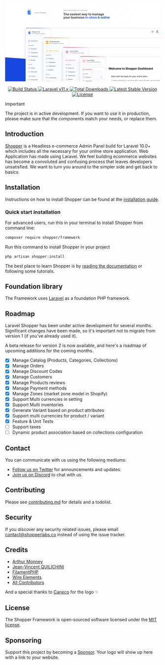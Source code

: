 <p align="center">
    <a href="https://laravelshopper.dev" title="Shopper Dashboard Screenshoot"><img src="https://github.com/shopperlabs/art/blob/main/socialcard.png"></a>
</p>

<p align="center">
    <a href="https://github.com/shopperlabs/framework/actions">
        <img src="https://github.com/shopperlabs/framework/workflows/tests/badge.svg" alt="Build Status">
    </a>
    <a href="https://laravel.com">
        <img alt="Laravel v11.x" src="https://img.shields.io/badge/Laravel-v11.x-FF2D20">
    </a>
    <a href="https://packagist.org/packages/shopper/framework">
        <img src="https://img.shields.io/packagist/dt/shopper/framework" alt="Total Downloads">
    </a>
    <a href="https://packagist.org/packages/shopper/framework">
        <img src="https://img.shields.io/packagist/v/shopper/framework" alt="Latest Stable Version">
    </a>
    <a href="https://packagist.org/packages/shopper/framework">
        <img src="https://img.shields.io/packagist/l/shopper/framework" alt="License">
    </a>
</p>

> [!IMPORTANT]
> The project is in active development. If you want to use it in production, please make sure that the components match your needs, or replace them.

## Introduction

[Shopper](https://laravelshopper.dev) is a Headless e-commerce Admin Panel build for Laravel 10.0+ which includes all the necessary for your online store application.
Web Application has made using Laravel. We feel building ecommerce websites has become a convoluted and confusing process that leaves developers unsatisfied.
We want to turn you around to the simpler side and get back to basics.

## Installation

Instructions on how to install Shopper can be found at the [installation guide](https://laravelshopper.dev/docs).

### Quick start installation

For advanced users, run this in your terminal to install Shopper from command line:

```bash
composer require shopper/framework
```

Run this command to install Shopper in your project

```php
php artisan shopper:install
```

The best place to learn Shopper is by [reading the documentation](https://laravelshopper.dev) or following some tutorials.

## Foundation library

The Framework uses [Laravel](https://laravel.com) as a foundation PHP framework.

## Roadmap

Laravel Shopper has been under active development for several months.
Significant changes have been made, so it's important not to migrate from version 1 (if you've already used it).

A beta release for version 2 is now available, and here's a roadmap of upcoming additions for the coming months.

- [x] Manage Catalog (Products, Categories, Collections)
- [x] Manage Orders
- [x] Manage Discount Codes
- [x] Manage Customers
- [x] Manage Products reviews
- [x] Manage Payment methods
- [x] Manage Zones (market zone model in Shopify)
- [x] Support Multi currencies in setting
- [x] Support Multi inventories
- [x] Generate Variant based on product attributes
- [x] Support multi currencies for product / variant
- [x] Feature & Unit Tests
- [ ] Support taxes
- [ ] Dynamic product association based on collections configuration 

## Contact

You can communicate with us using the following mediums:

- [Follow us on Twitter](https://twitter.com/laravelshopper) for announcements and updates.
- [Join us on Discord](https://laravelshopper.dev/discord) to chat with us.

## Contributing

Please see [contributing.md](CONTRIBUTING.md) for details and a todolist.

## Security

If you discover any security related issues, please email contact@shopperlabs.co instead of using the issue tracker.

## Credits

-   [Arthur Monney](https://github.com/mckenziearts)
-   [Jean-Vincent QUILICHINI](https://github.com/sense)
-   [FilamentPHP](https://filamentphp.com)
-   [Wire Elements](https://wire-elements.dev)
-   [All Contributors](../../contributors)

And a special thanks to [Caneco](https://twitter.com/caneco) for the logo ✨

## License

The Shopper Framework is open-sourced software licensed under the [MIT license](https://opensource.org/licenses/MIT).

## Sponsoring

Support this project by becoming a [Sponsor](https://github.com/sponsors/mckenziearts). Your logo will show up here with a link to your website.
